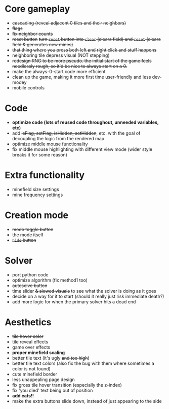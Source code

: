# Core gameplay
 * ~~cascading (reveal adjacent 0 tiles and their neighbors)~~
 * ~~flags~~
 * ~~fix neighbor counts~~
 * ~~reset button~~ ~~turn `reset` button into `clear` (clears field) and `reset` (clears field & generates new mines)~~
 * ~~that thing where you press both left and right click and stuff happens~~
 * neighboring tile depress visual (NOT stepping)
 * ~~redesign RNG to be more pseudo. the initial start of the game feels needlessly rough, so it'd be nice to always start on a 0.~~
 * make the always-0-start code more efficient
 * clean up the game, making it more first time user-friendly and less dev-modey
 * mobile controls

# Code
 * **optimize code (lots of reused code throughout, unneeded variables, etc)**
 * add ~~isFlag, setFlag, isHidden, setHidden~~, etc. with the goal of decoupling the logic from the rendered map
 * optimize middle mouse functionality
 * fix middle mouse highlighting with different view mode (wider style breaks it for some reason)

# Extra functionality
 * minefield size settings
 * mine frequency settings

# Creation mode
 * ~~mode toggle button~~
 * ~~the mode itself~~
 * ~~`hide` button~~

# Solver
 * port python code
 * optimize algorithm (fix method1 too)
 * ~~autosolve button~~
 * time slider ~~& slowed visuals~~ to see what the solver is doing as it goes
 * decide on a way for it to start (should it really just risk immediate death?)
 * add more logic for when the primary solver hits a dead end

# Aesthetics
 * ~~tile hover color~~
 * tile reveal effects
 * game over effects
 * **proper minefield scaling**
 * better tile text (it's ugly ~~and too high~~)
 * better tile text colors (also fix the bug with them where sometimes a color is not found)
 * cute minefield border
 * less unappealing page design
 * fix gross tile hover transition (especially the z-index)
 * fix 'you died' text being out of position
 * **add cats!!**
 * make the extra buttons slide down, instead of just appearing to the side
